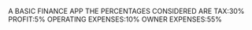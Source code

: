 A BASIC FINANCE APP
THE PERCENTAGES CONSIDERED ARE
TAX:30%
PROFIT:5%
OPERATING EXPENSES:10%
OWNER EXPENSES:55%

